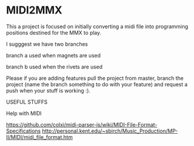 # MIDI2MMX
This a project is focused on initially converting a midi file into programming positions destined for the MMX to play.

I sugggest we have two branches 

branch a used when magnets are used

branch b used when the rivets are used

Please if you are adding features pull the project from master, branch the project (name the branch something to do with your feature) and request a push when your stuff is working :).


USEFUL STUFFS

Help with MIDI

https://github.com/colxi/midi-parser-js/wiki/MIDI-File-Format-Specifications
http://personal.kent.edu/~sbirch/Music_Production/MP-II/MIDI/midi_file_format.htm
